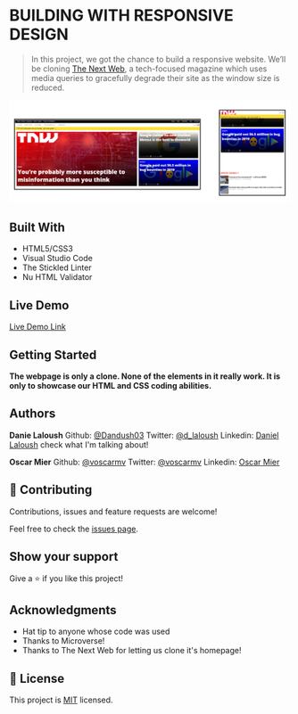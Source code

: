 # BUILDING WITH RESPONSIVE DESIGN

> In this project, we got the chance to build a responsive website. We’ll be cloning [The Next Web](http://thenextweb.com/), a tech-focused magazine which uses media queries to gracefully degrade their site as the window size is reduced.

![screenshot](./app_screenshot.png)

## Built With

- HTML5/CSS3
- Visual Studio Code
- The Stickled Linter
- Nu HTML Validator

## Live Demo

[Live Demo Link](https://livedemo.com)


## Getting Started

**The webpage is only a clone. None of the elements in it really work. It is only to showcase our HTML and CSS coding abilities.**

## Authors

**Danie Laloush**
Github: [@Dandush03](https://github.com/Dandush03)
Twitter: [@d_laloush](https://twitter.com/d_laloush)
Linkedin: [Daniel Laloush](https://www.linkedin.com/in/daniel-laloush-0a7331a9) check what I'm talking about!

**Oscar Mier**
Github: [@voscarmv](https://github.com/voscarmv)
Twitter: [@voscarmv](https://twitter.com/voscarmv)
Linkedin: [Oscar Mier](https://www.linkedin.com/in/oscar-mier-072984196/) 

## 🤝 Contributing

Contributions, issues and feature requests are welcome!

Feel free to check the [issues page](./issues/).

## Show your support

Give a ⭐️ if you like this project!

## Acknowledgments

- Hat tip to anyone whose code was used
- Thanks to Microverse!
- Thanks to The Next Web for letting us clone it's homepage!

## 📝 License

This project is [MIT](lic.url) licensed.